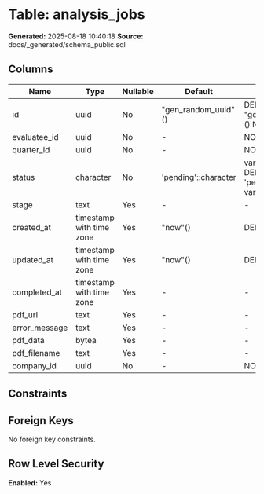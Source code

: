 ﻿# Table: analysis_jobs

**Generated:** 2025-08-18 10:40:18
**Source:** docs/_generated/schema_public.sql

## Columns

| Name | Type | Nullable | Default | Notes |
|------|------|----------|---------|-------|
| id | uuid | No | "gen_random_uuid"() | DEFAULT "gen_random_uuid"() NOT NULL |
| evaluatee_id | uuid | No | - | NOT NULL |
| quarter_id | uuid | No | - | NOT NULL |
| status | character | No | 'pending'::character | varying(20) DEFAULT 'pending'::character varying NOT NULL |
| stage | text | Yes | - | - |
| created_at | timestamp with time zone | Yes | "now"() | DEFAULT "now"() |
| updated_at | timestamp with time zone | Yes | "now"() | DEFAULT "now"() |
| completed_at | timestamp with time zone | Yes | - | - |
| pdf_url | text | Yes | - | - |
| error_message | text | Yes | - | - |
| pdf_data | bytea | Yes | - | - |
| pdf_filename | text | Yes | - | - |
| company_id | uuid | No | - | NOT NULL |


## Constraints



## Foreign Keys

No foreign key constraints.


## Row Level Security

**Enabled:** Yes



